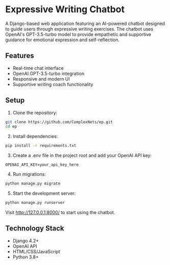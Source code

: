 # Expressive Writing Chatbot

A Django-based web application featuring an AI-powered chatbot designed to guide users through expressive writing exercises. The chatbot uses OpenAI's GPT-3.5-turbo model to provide empathetic and supportive guidance for emotional expression and self-reflection.

## Features

- Real-time chat interface
- OpenAI GPT-3.5-turbo integration
- Responsive and modern UI
- Supportive writing coach functionality

## Setup

1. Clone the repository:
```bash
git clone https://github.com/ComplexNets/ep.git
cd ep
```

2. Install dependencies:
```bash
pip install -r requirements.txt
```

3. Create a .env file in the project root and add your OpenAI API key:
```
OPENAI_API_KEY=your_api_key_here
```

4. Run migrations:
```bash
python manage.py migrate
```

5. Start the development server:
```bash
python manage.py runserver
```

Visit http://127.0.0.1:8000/ to start using the chatbot.

## Technology Stack

- Django 4.2+
- OpenAI API
- HTML/CSS/JavaScript
- Python 3.8+
